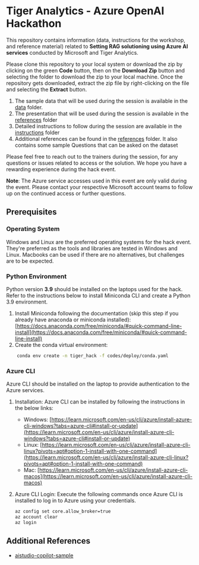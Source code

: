 # Tiger Analytics - Azure OpenAI Hackathon

This repository contains information (data, instructions for the workshop, and reference material) related to **Setting RAG solutioning using Azure AI services** conducted by Microsoft and Tiger Analytics.

Please clone this repository to your local system or download the zip by clicking on the green **Code** button, then on the **Download Zip** button and selecting the folder to download the zip to your local machine. Once the repository gets downloaded, extract the zip file by right-clicking on the file and selecting the **Extract** button.

1. The sample data that will be used during the session is available in the [data](data) folder.
2. The presentation that will be used during the session is available in the [references](references/AI_Build_Presentation.pdf) folder
3. Detailed instructions to follow during the session are available in the [instructions](instructions/ms_ai_build_steps.pdf) folder
4. Additional references can be found in the [references](references) folder. It also contains some sample Questions that can be asked on the dataset

Please feel free to reach out to the trainers during the session, for any questions or issues related to access or the
solution. We hope you have a rewarding experience during the hack event.

**Note**: The Azure service accesses used in this event are only valid during the event. Please contact your respective Microsoft account teams to follow up on the continued access or further questions.

## Prerequisites

### Operating System

Windows and Linux are the preferred operating systems for the hack event. They're preferred as the tools and libraries are tested in Windows and Linux. Macbooks can be used if there are no alternatives, but challenges are to be expected.

### Python Environment

Python version **3.9** should be installed on the laptops used for the hack.
Refer to the instructions below to install Miniconda CLI and create a Python 3.9 environment.

1. Install Miniconda following the documentation (skip this step if you already have anaconda or miniconda installed): [https://docs.anaconda.com/free/miniconda/#quick-command-line-install](https://docs.anaconda.com/free/miniconda/#quick-command-line-install)
2. Create the conda virtual environment:

```bash
    conda env create -n tiger_hack -f codes/deploy/conda.yaml
```

### Azure CLI

Azure CLI should be installed on the laptop to provide authentication to the Azure services.

1. Installation:
   Azure CLI can be installed by following the instructions in the below links:

   * Windows: [https://learn.microsoft.com/en-us/cli/azure/install-azure-cli-windows?tabs=azure-cli#install-or-update](https://learn.microsoft.com/en-us/cli/azure/install-azure-cli-windows?tabs=azure-cli#install-or-update)
   * Linux: [https://learn.microsoft.com/en-us/cli/azure/install-azure-cli-linux?pivots=apt#option-1-install-with-one-command](https://learn.microsoft.com/en-us/cli/azure/install-azure-cli-linux?pivots=apt#option-1-install-with-one-command)
   * Mac: [https://learn.microsoft.com/en-us/cli/azure/install-azure-cli-macos](https://learn.microsoft.com/en-us/cli/azure/install-azure-cli-macos)
2. Azure CLI Login:
   Execute the following commands once Azure CLI is installed to log in to Azure using your credentials.

   ```bash
   az config set core.allow_broker=true
   az account clear
   az login
   ```


## Additional References
-  [aistudio-copilot-sample](https://github.com/Azure/aistudio-copilot-sample)
